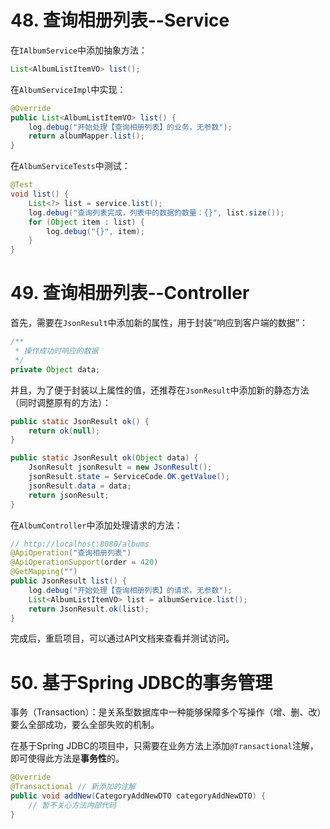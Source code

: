 # 48. 查询相册列表--Service

在`IAlbumService`中添加抽象方法：

```java
List<AlbumListItemVO> list();
```

在`AlbumServiceImpl`中实现：

```java
@Override
public List<AlbumListItemVO> list() {
    log.debug("开始处理【查询相册列表】的业务，无参数");
    return albumMapper.list();
}
```

在`AlbumServiceTests`中测试：

```java
@Test
void list() {
    List<?> list = service.list();
    log.debug("查询列表完成，列表中的数据的数量：{}", list.size());
    for (Object item : list) {
        log.debug("{}", item);
    }
}
```

# 49. 查询相册列表--Controller

首先，需要在`JsonResult`中添加新的属性，用于封装“响应到客户端的数据”：

```java
/**
 * 操作成功时响应的数据
 */
private Object data;
```

并且，为了便于封装以上属性的值，还推荐在`JsonResult`中添加新的静态方法（同时调整原有的方法）：

```java
public static JsonResult ok() {
    return ok(null);
}

public static JsonResult ok(Object data) {
    JsonResult jsonResult = new JsonResult();
    jsonResult.state = ServiceCode.OK.getValue();
    jsonResult.data = data;
    return jsonResult;
}
```

在`AlbumController`中添加处理请求的方法：

```java
// http://localhost:8080/albums
@ApiOperation("查询相册列表")
@ApiOperationSupport(order = 420)
@GetMapping("")
public JsonResult list() {
    log.debug("开始处理【查询相册列表】的请求，无参数");
    List<AlbumListItemVO> list = albumService.list();
    return JsonResult.ok(list);
}
```

完成后，重启项目，可以通过API文档来查看并测试访问。

# 50. 基于Spring JDBC的事务管理

事务（Transaction）：是关系型数据库中一种能够保障多个写操作（增、删、改）要么全部成功，要么全部失败的机制。

在基于Spring JDBC的项目中，只需要在业务方法上添加`@Transactional`注解，即可使得此方法是**事务性**的。

```java
@Override
@Transactional // 新添加的注解
public void addNew(CategoryAddNewDTO categoryAddNewDTO) {
    // 暂不关心方法内部代码
}
```









